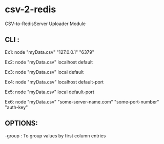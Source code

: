 # csv-2-redis
CSV-to-RedisServer Uploader Module

CLI :
----

 Ex1: node "myData.csv" "127.0.0.1" "6379"

 Ex2: node "myData.csv" localhost default

 Ex3: node "myData.csv" local default

 Ex4: node "myData.csv" localhost default-port

 Ex5: node "myData.csv" local default-port

 Ex6: node "myData.csv" "some-server-name.com" "some-port-number" "auth-key"



OPTIONS:
--------

-group    : To group values by first column entries